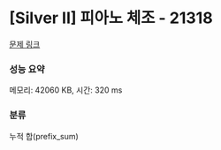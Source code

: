 # [Silver II] 피아노 체조 - 21318 

[문제 링크](https://www.acmicpc.net/problem/21318) 

### 성능 요약

메모리: 42060 KB, 시간: 320 ms

### 분류

누적 합(prefix_sum)

